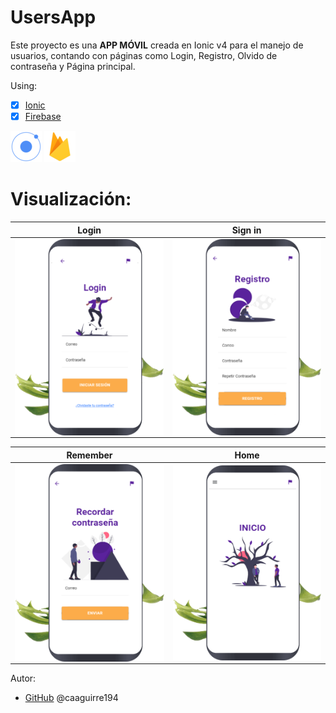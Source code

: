 # UsersApp
Este proyecto es una **APP MÓVIL** creada en Ionic v4 para el manejo de usuarios, contando con páginas como Login, Registro, Olvido de contraseña y Página principal.
 
Using:
* [x] [Ionic](https://ionicframework.com/) 
* [x] [Firebase](https://firebase.google.com/?hl=es)

![Logo](/img/ionic.png)
![Logo](/img/firebase.png)


# Visualización:

Login| Sign in
--|--
<img src="/img/login.png" align="left" width="250">|<img src="/img/signin.png" align="left" width="250">

Remember| Home
--|--
<img src="/img/remember.png" align="left" width="250">|<img src="/img/home.png" align="left" width="250"> 

 Autor:
*  [GitHub](https://github.com/caaguirre194)
	 @caaguirre194



